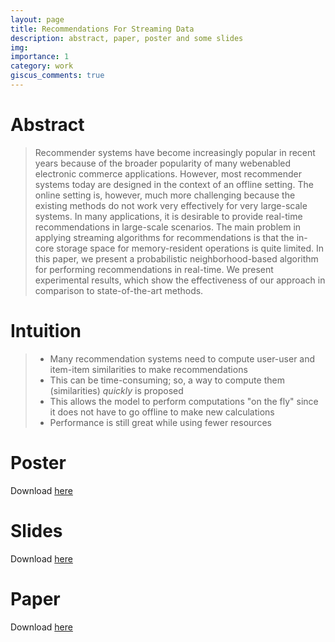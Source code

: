 ```yaml
---
layout: page
title: Recommendations For Streaming Data
description: abstract, paper, poster and some slides
img: 
importance: 1
category: work
giscus_comments: true
---
```

# Abstract
> Recommender systems have become increasingly popular in recent years because of the broader popularity of many webenabled electronic commerce applications. However, most recommender systems today are designed in the context of an offline setting. The online setting is, however, much more challenging because the existing methods do not work very effectively for very large-scale systems. In many applications, it is desirable to provide real-time recommendations in large-scale scenarios. The main problem in applying streaming algorithms for recommendations is that the in-core storage space for memory-resident operations is quite limited. In this paper, we present a probabilistic neighborhood-based algorithm for performing recommendations in real-time. We present experimental results, which show the effectiveness of our approach in comparison to state-of-the-art methods.

# Intuition
> - Many recommendation systems need to compute user-user and item-item similarities to make recommendations
> - This can be time-consuming; so, a way to compute them (similarities) *quickly* is proposed
> - This allows the model to perform computations "on the fly" since it does not have to go offline to make new calculations
> - Performance is still great while using fewer resources

# Poster
Download [here](/assets/pdf/cikm_2016_poster.pdf)
<object data="{{ site.url }}{{ site.baseurl }}/assets/pdf/cikm_2016_poster.pdf" width="100%" height="800" type='application/pdf'></object>

# Slides
Download [here](/assets/pdf/cikm_2016_slides.pdf)
<object data="{{ site.url }}{{ site.baseurl }}/assets/pdf/cikm_2016_slides.pdf" width="100%" height="500" type='application/pdf'></object>

# Paper
Download [here](/assets/pdf/cikm_2016_paper.pdf)
<object data="{{ site.url }}{{ site.baseurl }}/assets/pdf/cikm_2016_paper.pdf" width="100%" height="800" type='application/pdf'></object>
